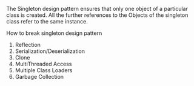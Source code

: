 The Singleton design pattern ensures that only one object of a particular class is created. All the further references to the Objects of the singleton class refer to the same instance.

How to break singleton design pattern
1) Reflection
2) Serialization/Deserialization
3) Clone
4) MultiThreaded Access
5) Multiple Class Loaders
6) Garbage Collection